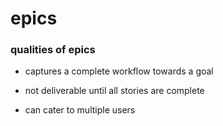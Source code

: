 # epics


### qualities of epics

- captures a complete workflow towards a goal

- not deliverable until all stories are complete

- can cater to multiple users
